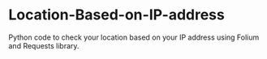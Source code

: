 # Location-Based-on-IP-address
Python code to check your location based on your IP address using Folium and Requests library.
